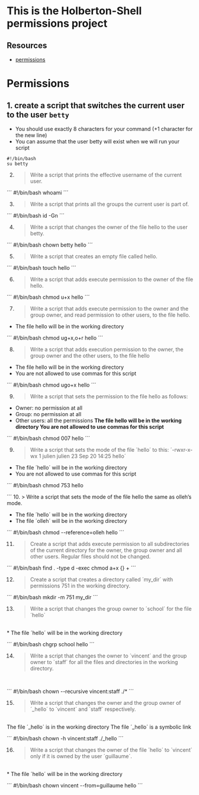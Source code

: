 # This is the Holberton-Shell permissions project
## Resources
* [permissions](https://linuxcommand.org/lc3_lts0090.php)

# Permissions
## 1. create a script that switches the current user to the user `betty`
* You should use exactly 8 characters for your command (+1 character for the new line)
* You can assume that the user betty will exist when we will run your script
```
#!/bin/bash
su betty
```

2. > Write a script that prints the effective username of the current user.

´´´
#!/bin/bash
whoami
´´´

3. > Write a script that prints all the groups the current user is part of.

´´´
#!/bin/bash
id -Gn
´´´

4. > Write a script that changes the owner of the file hello to the user betty.

´´´
#!/bin/bash
chown betty hello 
´´´

5. > Write a script that creates an empty file called hello.

´´´
#!/bin/bash
touch hello 
´´´

6. > Write a script that adds execute permission to the owner of the file hello.

´´´
#!/bin/bash
chmod u+x hello
´´´

7. > Write a script that adds execute permission to the owner and the group owner, and read permission to other users, to the file hello.
* The file hello will be in the working directory

´´´
#!/bin/bash
chmod ug+x,o+r hello
´´´

8. > Write a script that adds execution permission to the owner, the group owner and the other users, to the file hello
* The file hello will be in the working directory
* You are not allowed to use commas for this script

´´´
#!/bin/bash
chmod ugo+x hello 
´´´

9. > Write a script that sets the permission to the file hello as follows:
* Owner: no permission at all
* Group: no permission at all
* Other users: all the permissions
**The file hello will be in the working directory You are not allowed to use commas for this script**

´´´
#!/bin/bash
chmod 007 hello 
´´´

9. > Write a script that sets the mode of the file ´hello´ to this:
´-rwxr-x-wx 1 julien julien 23 Sep 20 14:25 hello´
* The file ´hello´ will be in the working directory
* You are not allowed to use commas for this script

´´´
#!/bin/bash
chmod 753 hello

´´´
10. > Write a script that sets the mode of the file hello the same as olleh’s mode.
<br />
* The file ´hello´ will be in the working directory
* The file ´olleh´ will be in the working directory

´´´
#!/bin/bash
chmod --reference=olleh hello 
´´´

11. > Create a script that adds execute permission to all subdirectories of the current directory for the owner, the group owner and all other users. Regular files should not be changed.

´´´
#!/bin/bash
find . -type d -exec chmod a+x {} +
´´´

12. > Create a script that creates a directory called ´my_dir´ with permissions 751 in the working directory.

´´´
#!/bin/bash
mkdir -m 751 my_dir
´´´

13. > Write a script that changes the group owner to ´school´ for the file ´hello´
<br />
* The file ´hello´ will be in the working directory

´´´
#!/bin/bash
chgrp school hello
´´´

14. > Write a script that changes the owner to ´vincent´ and the group owner to ´staff´ for all the files and directories in the working directory.
<br />

´´´
#!/bin/bash
chown --recursive vincent:staff ./*
´´´

15. > Write a script that changes the owner and the group owner of ´_hello´ to ´vincent´ and ´staff´ respectively.
<br />
The file ´_hello´ is in the working directory
The file ´_hello´ is a symbolic link

´´´
#!/bin/bash
chown -h vincent:staff ./_hello
´´´
<br />

16. > Write a script that changes the owner of the file ´hello´ to ´vincent´ only if it is owned by the user ´guillaume´.
<br />
* The file ´hello´ will be in the working directory

´´´
#!/bin/bash
chown vincent --from=guillaume hello
´´´
